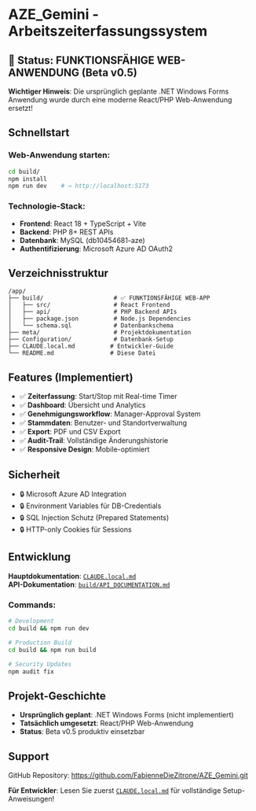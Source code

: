 # AZE_Gemini - Arbeitszeiterfassungssystem

## 🚀 Status: FUNKTIONSFÄHIGE WEB-ANWENDUNG (Beta v0.5)

**Wichtiger Hinweis**: Die ursprünglich geplante .NET Windows Forms Anwendung wurde durch eine moderne React/PHP Web-Anwendung ersetzt!

## Schnellstart

### Web-Anwendung starten:
```bash
cd build/
npm install
npm run dev    # → http://localhost:5173
```

### Technologie-Stack:
- **Frontend**: React 18 + TypeScript + Vite
- **Backend**: PHP 8+ REST APIs  
- **Datenbank**: MySQL (db10454681-aze)
- **Authentifizierung**: Microsoft Azure AD OAuth2

## Verzeichnisstruktur

```
/app/
├── build/                    # ✅ FUNKTIONSFÄHIGE WEB-APP
│   ├── src/                  # React Frontend  
│   ├── api/                  # PHP Backend APIs
│   ├── package.json          # Node.js Dependencies
│   └── schema.sql            # Datenbankschema
├── meta/                     # Projektdokumentation
├── Configuration/            # Datenbank-Setup
├── CLAUDE.local.md          # Entwickler-Guide
└── README.md                # Diese Datei
```

## Features (Implementiert)

- ✅ **Zeiterfassung**: Start/Stop mit Real-time Timer
- ✅ **Dashboard**: Übersicht und Analytics  
- ✅ **Genehmigungsworkflow**: Manager-Approval System
- ✅ **Stammdaten**: Benutzer- und Standortverwaltung
- ✅ **Export**: PDF und CSV Export
- ✅ **Audit-Trail**: Vollständige Änderungshistorie
- ✅ **Responsive Design**: Mobile-optimiert

## Sicherheit

- 🔒 Microsoft Azure AD Integration
- 🔒 Environment Variables für DB-Credentials  
- 🔒 SQL Injection Schutz (Prepared Statements)
- 🔒 HTTP-only Cookies für Sessions

## Entwicklung

**Hauptdokumentation**: [`CLAUDE.local.md`](CLAUDE.local.md)  
**API-Dokumentation**: [`build/API_DOCUMENTATION.md`](build/API_DOCUMENTATION.md)

### Commands:
```bash
# Development
cd build && npm run dev

# Production Build  
cd build && npm run build

# Security Updates
npm audit fix
```

## Projekt-Geschichte

- **Ursprünglich geplant**: .NET Windows Forms (nicht implementiert)
- **Tatsächlich umgesetzt**: React/PHP Web-Anwendung
- **Status**: Beta v0.5 produktiv einsetzbar

## Support

GitHub Repository: https://github.com/FabienneDieZitrone/AZE_Gemini.git

**Für Entwickler**: Lesen Sie zuerst [`CLAUDE.local.md`](CLAUDE.local.md) für vollständige Setup-Anweisungen!
